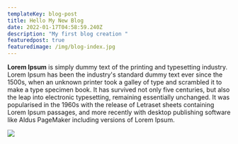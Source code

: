 ```yaml
---
templateKey: blog-post
title: Hello My New Blog
date: 2022-01-17T04:58:59.240Z
description: "My first blog creation "
featuredpost: true
featuredimage: /img/blog-index.jpg
---
```

<!--StartFragment-->

**Lorem Ipsum** is simply dummy text of the printing and typesetting industry. Lorem Ipsum has been the industry's standard dummy text ever since the 1500s, when an unknown printer took a galley of type and scrambled it to make a type specimen book. It has survived not only five centuries, but also the leap into electronic typesetting, remaining essentially unchanged. It was popularised in the 1960s with the release of Letraset sheets containing Lorem Ipsum passages, and more recently with desktop publishing software like Aldus PageMaker including versions of Lorem Ipsum.

![](/img/products-grid2.jpg)



<!--EndFragment-->